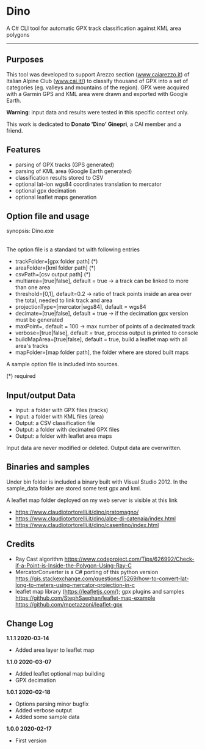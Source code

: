 # Dino
A C# CLI tool for automatic GPX track classification against KML area polygons

----

Purposes
--------
This tool was developed to support Arezzo section (www.caiarezzo.it) of Italian Alpine Club (www.cai.it/) to classify thousand of GPX into a set of categories (eg. valleys and mountains of the region).
GPX were acquired with a Garmin GPS and KML area were drawn and exported with Google Earth.

<b>Warning</b>: input data and results were tested in this specific context only.

This work is dedicated to <b>Donato 'Dino' Ginepri</b>, a CAI member and a friend.

Features
------
- parsing of GPX tracks (GPS generated)
- parsing of KML area (Google Earth generated)
- classification results stored to CSV
- optional lat-lon wgs84 coordinates translation to mercator
- optional gpx decimation
- optional leaflet maps generation

Option file and usage
------
synopsis: Dino.exe <option full file path>
  
The option file is a standard txt with following entries
- trackFolder=[gpx folder path]  (*)
- areaFolder=[kml folder path] (*)
- csvPath=[csv output path] (*)
- multiarea=[true|false], default = true -> a track can be linked to more than one area
- threshold=[0,1], default=0.2 -> ratio of track points inside an area over the total, needed to link track and area
- projectionType=[mercator|wgs84], default = wgs84
- decimate=[true|false], default = true -> if the decimation gpx version must be generated
- maxPoint=<integer>, default = 100 -> max number of points of a decimated track
- verbose=[true|false], default = true, process output is printed to console
- buildMapArea=[true|false], default = true, build a leaflet map with all area's tracks
- mapFolder=[map folder path], the folder where are stored built maps
  
A sample option file is included into sources.

(*) required

Input/output Data
------
- Input: a folder with GPX files (tracks)
- Input: a folder with KML files (area)
- Output: a CSV classification file
- Output: a folder with decimated GPX files
- Output: a folder with leaflet area maps

Input data are never modified or deleted.
Output data are overwritten.

Binaries and samples
------
Under bin folder is included a binary built with Visual Studio 2012.
In the sample_data folder are stored some test gpx and kml.

A leaflet map folder deployed on my web server is visible at this link
- https://www.claudiotortorelli.it/dino/pratomagno/
- https://www.claudiotortorelli.it/dino/alpe-di-catenaia/index.html
- https://www.claudiotortorelli.it/dino/casentino/index.html

Credits
-----
- Ray Cast algorithm 
  https://www.codeproject.com/Tips/626992/Check-if-a-Point-is-Inside-the-Polygon-Using-Ray-C
- MercatorConverter is a C# porting of this python version 
  https://gis.stackexchange.com/questions/15269/how-to-convert-lat-long-to-meters-using-mercator-projection-in-c
- leaflet map library (https://leafletjs.com/); gpx plugins and samples
  https://github.com/StephSaephan/leaflet-map-example
  https://github.com/mpetazzoni/leaflet-gpx

Change Log
------
<b>1.1.1 2020-03-14</b>
- Added area layer to leaflet map

<b>1.1.0 2020-03-07</b>
- Added leaflet optional map building
- GPX decimation

<b>1.0.1 2020-02-18</b>
- Options parsing minor bugfix
- Added verbose output
- Added some sample data

<b>1.0.0 2020-02-17</b>
- First version
